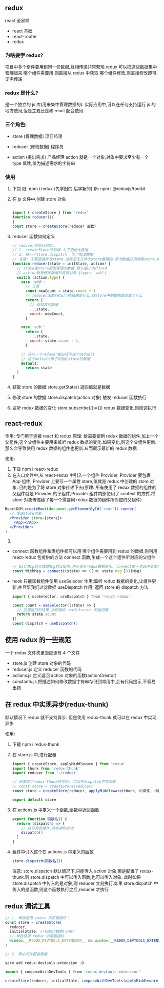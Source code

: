 ## redux

react 全家桶

- react 基础
- react-router
- redux

### 为啥要学 redux?

项目中多个组件要用到同一份数据,互相传递非常繁琐.redux 可以把这些数据集中管理起来.哪个组件需要用.则直接从 redux 中获取.哪个组件修改,则直接修改即可.无需传递

### redux 是什么?

是一个独立的 js 库(用来集中管理数据的). 实际应用中,可以在任何支持运行 js 的地方使用,但是主要还是和 react 配合使用

### 三个角色:

- store (管理数据) 项目经理

- reducer (修改数据) 程序员

- action (提出需求) 产品经理 action 就是一个对象,对象中要求至少有一个 type 属性,值为描述需求的字符串

### 使用

1. 下包
   旧: npm i redux (先学旧的,后学新的)
   新: npm i @reduxjs/toolkit

2. 在 js 文件中,创建 store 对象

   ```jsx

   import { createStore } from 'redux'
   function reducer(){
   }
   const store = createStore(reducer 函数)

   ```

3. reducer 函数如何定义

   ```jsx
   // reducer的执行时机:
   // 1. createStore的时候 为了初始化数据
   // 2. 执行了store.dispatch  为了修改数据
   // 注意: 不要直接修改state.这样是无法修改store数据的.修改数据必须调用store.dispatch
   function reducer(state = initState, action) {
     // state是store里面管理的数据 默认是undefined
     // action就是修改数据的需求对象 {type: 'add'}
     switch (action.type) {
       case 'add':
         // 计算
         const newCount = state.count + 1
         // reducer函数return的结果是什么,则store中的数据就变成了什么
         return {
           // 保留其他数据
           ...state,
           count: newCount,
         }

       case 'sub':
         return {
           ...state,
           count: state.count - 1,
         }

       // 任何一个reducer都必须写这个default
       // 这个default用于初始化store的数据
       default:
         return state
     }
   }
   ```

4. 获取 store 的数据
   store.getState() 返回值就是数据
5. 修改 store 的数据
   store.dispatch(action 对象) 触发 reducer 函数执行
6. 监听 redux 数据的变化
   store.subscribe(()=>{}) redux 数据变化,则回调执行

## react-redux

作用: 专门用于连接 react 和 redux
原理: 给需要使用 redux 数据的组件,加上一个父组件,这个父组件主要用来监听 redux 数据的变化.如果变化,则这个父组件更新.那么会导致使用 redux 数据的组件也更新.从而展示最新的 redux 数据

使用:

1. 下载 npm i react-redux
2. 在入口文件中,从 react-redux 中引入一个组件 Provider. Provider 要包裹 App 组件, Provider 上要写一个属性 store,值就是 redux 中创建的 store 对象. 目的是为了将 store 对象传递下去(原理: 所有使用了 redux 数据的组件的父组件就是 Provider 的子组件,Provider 组件内部使用了 context 的方式,将 store 对象传递给了每一个需要用 redux 数据的组件所对应的父组件)

```jsx
ReactDOM.createRoot(document.getElementById('root')).render(
  // 传递store对象
  <Provider store={store}>
    <App></App>
  </Provider>
)
```

3.

- connect 函数组件和类组件都可以用
  哪个组件需要用到 redux 的数据,则利用 react-redux 包提供的方法 connect 函数,生成一个这个组件所对应的父组件

  ```jsx
  // WithMsg其实就是Msg的父组件,用于监听redux数据变化. connect第一次调用里面写的回调函数,是为了将redux中的数据,经过过滤然后以props的形式传递Msg
  const WithMsg = connect((state) => ({ m: state.msg }))(Msg)
  ```

- hook 只能函数组件使用
  useSelector 作用:监听 redux 数据的变化,让组件更新.并且帮我们过滤数据
  useDispatch 作用: 返回 store 的 dispatch 方法

  ```jsx
  import { useSelector, useDispatch } from 'react-redux'

  const count = useSelector((state) => {
    // 这里返回的结果,会赋值给 useSelector 的返回值
    return state.count
  })
  const dispatch = useDispatch()
  ```

## 使用 redux 的一些规范

一个 redux 文件夹里面应该有 4 个文件

- store.js 创建 store 对象的代码
- reducer.js 定义 reducer 函数的代码
- actions.js 定义返回 action 对象的函数(actionCreator)
- constants.js 把描述如何修改数据字符串存储到常用中,会有代码提示,不容易出错

## 在 redux 中实现异步(redux-thunk)

默认情况下,redux 就不支持异步. 但是使用 redux-thunk 就可以在 redux 中实现异步

使用:

1. 下载 npm i redux-thunk

2. 在 store.js 中,进行配置

   ```jsx
   import { createStore, applyMiddleware } from 'redux'
   import thunk from 'redux-thunk'
   import reducer from './reduer'

   // 配置这个redux-thunk的作用: 可以在dispatch中写函数
   // const store = createStore(reducer)
   const store = createStore(reducer, applyMiddleware(thunk, 中间件, 中间件))

   export default store
   ```

3. 在 actions.js 中定义一个函数,函数中返回函数

   ```js
   export function 函数名() {
     return (dispatch) => {
       // 执行异步操作,异步操作成功
       dispatch()
     }
   }
   ```

4. 组件中引入这个在 actions.js 中定义的函数

   ```jsx
   store.dispatch(函数名())
   ```

   注意: store.dispatch 默认情况下,只能传入 action 对象,但是配置了 redux-thunk.则 store.dispatch 中可以传入函数,也可以传入对象. 此时如果 store.dispatch 中传入的是对象,则 reducer 立刻执行.如果 store.dispatch 中传入的是函数,则这个函数执行之后,reducer 才执行

## redux 调试工具

```jsx
// 1. 单独使用 redux 浏览器插件：
const store = createStore(
  reducer,
  initialState, //初始化数据(不用)
  // 单独使用 redux 浏览器插件
  window.__REDUX_DEVTOOLS_EXTENSION__ && window.__REDUX_DEVTOOLS_EXTENSION__()
)

// 2. 和中间件配合使用

yarn add redux-devtools-extension -D

import { composeWithDevTools } from 'redux-devtools-extension'

createStore(reducer, initialState, composeWithDevTools(applyMiddleware(logger)))


```
